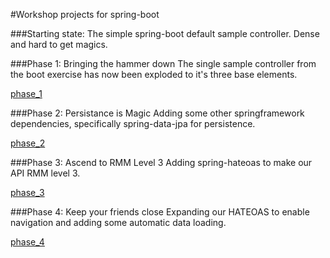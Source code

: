 #Workshop projects for spring-boot

###Starting state: 
The simple spring-boot default sample controller. Dense and hard to get magics.

###Phase 1: Bringing the hammer down
The single sample controller from the boot exercise has now been exploded to it's three base elements.

[phase_1](phase_1)

###Phase 2: Persistance is Magic
Adding some other springframework dependencies, specifically spring-data-jpa for persistence.

[phase_2](phase_2)

###Phase 3: Ascend to RMM Level 3
Adding spring-hateoas to make our API RMM level 3.

[phase_3](phase_3)

###Phase 4: Keep your friends close
Expanding our HATEOAS to enable navigation and adding some automatic data loading.

[phase_4](phase_4)